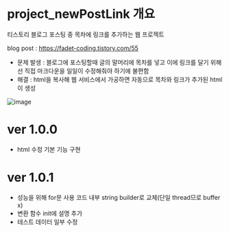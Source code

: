 # project_newPostLink 개요
티스토리 블로그 포스팅 중 목차에 링크를 추가하는 웹 프로젝트

blog post : https://fadet-coding.tistory.com/55

- 문제 발생 : 블로그에 포스팅할때 글의 말머리에 목차를 넣고 이에 링크를 달기 위해선 직접 마크다운을 일일이 수정해줘야 하기에 불편함
- 해결 : html을 복사해 웹 서비스에서 가공하면 자동으로 목차와 링크가 추가된 html이 생성


![image](https://user-images.githubusercontent.com/96664524/191516014-9cdf3c0c-fcde-46f2-9100-098099f93fec.png)

# ver 1.0.0
- html 수정 기본 기능 구현

# ver 1.0.1
- 성능을 위해 for문 사용 코드 내부 string builder로 교체(단일 thread므로 buffer x)
- 변환 함수 init에 설명 추가
- 테스트 데이터 일부 수정
